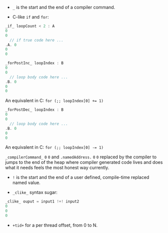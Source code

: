 * `_` is the start and the end of a compiler command.

* C-like `if` and `for`:
```c
_if_ loopCount < 2 : A
0
0
  // if true code here ...
.A. 0
0
0
```
```c
_forPostInc_ loopIndex : B
0
0
  // loop body code here ...
.B. 0
0
0
```
An equivalent in C: `for (;; loopIndex[0] += 1)`
```c
_forPostDec_ loopIndex : B
0
0
  // loop body code here ...
.B. 0
0
0
```
An equivalent in C: `for (;; loopIndex[0] -= 1)`

`_compilerCommand_` `0` `0` and `.namedAddress.` `0` `0` replaced by the compiler to jumps to the end of the heap where compiler generated code lives and does what it needs feels the most honest way currently.

* `!` is the start and the end of a user defined, compile-time replaced named value.

* `_clike_` syntax sugar:
```c
_clike_ ouput = input1 !+! input2
0
0
0
```

* `+tid+` for a per thread offset, from 0 to N.
